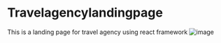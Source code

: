 # Travelagencylandingpage
This is a landing page for travel agency using react framework
![image](https://github.com/ChaitanyaOfficiel/Travelagencylandingpage/blob/main/untitled.GIF)
